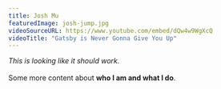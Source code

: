 ```yaml
---
title: Josh Mu
featuredImage: josh-jump.jpg
videoSourceURL: https://www.youtube.com/embed/dQw4w9WgXcQ
videoTitle: "Gatsby is Never Gonna Give You Up"
---
```


_This is looking like it should work._\
\
Some more content about **who I am and what I do**.
